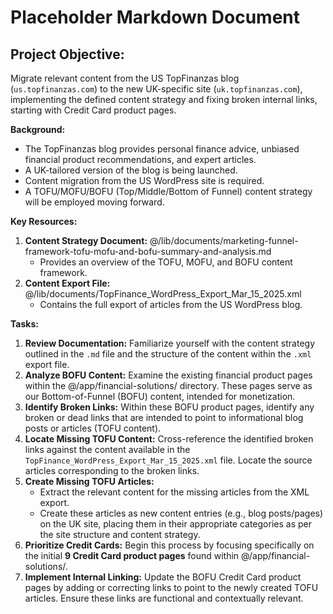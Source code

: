 # Placeholder Markdown Document

## **Project Objective:**

Migrate relevant content from the US TopFinanzas blog (`us.topfinanzas.com`) to the new UK-specific site (`uk.topfinanzas.com`), implementing the defined content strategy and fixing broken internal links, starting with Credit Card product pages.

**Background:**

* The TopFinanzas blog provides personal finance advice, unbiased financial product recommendations, and expert articles.
* A UK-tailored version of the blog is being launched.
* Content migration from the US WordPress site is required.
* A TOFU/MOFU/BOFU (Top/Middle/Bottom of Funnel) content strategy will be employed moving forward.

**Key Resources:**

1. **Content Strategy Document:** @/lib/documents/marketing-funnel-framework-tofu-mofu-and-bofu-summary-and-analysis.md
    * Provides an overview of the TOFU, MOFU, and BOFU content framework.
2. **Content Export File:** @/lib/documents/TopFinance_WordPress_Export_Mar_15_2025.xml
    * Contains the full export of articles from the US WordPress blog.

**Tasks:**

1. **Review Documentation:** Familiarize yourself with the content strategy outlined in the `.md` file and the structure of the content within the `.xml` export file.
2. **Analyze BOFU Content:** Examine the existing financial product pages within the @/app/financial-solutions/ directory. These pages serve as our Bottom-of-Funnel (BOFU) content, intended for monetization.
3. **Identify Broken Links:** Within these BOFU product pages, identify any broken or dead links that are intended to point to informational blog posts or articles (TOFU content).
4. **Locate Missing TOFU Content:** Cross-reference the identified broken links against the content available in the `TopFinance_WordPress_Export_Mar_15_2025.xml` file. Locate the source articles corresponding to the broken links.
5. **Create Missing TOFU Articles:**
    * Extract the relevant content for the missing articles from the XML export.
    * Create these articles as new content entries (e.g., blog posts/pages) on the UK site, placing them in their appropriate categories as per the site structure and content strategy.
6. **Prioritize Credit Cards:** Begin this process by focusing specifically on the initial **9 Credit Card product pages** found within @/app/financial-solutions/.
7. **Implement Internal Linking:** Update the BOFU Credit Card product pages by adding or correcting links to point to the newly created TOFU articles. Ensure these links are functional and contextually relevant.
